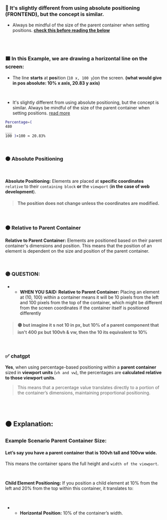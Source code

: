 ### 🍊 It's slightly different from using absolute positioning (FRONTEND), but the concept is similar.

-  Always be mindful of the size of the parent container when setting positions.  **[check this before reading the below](./z_DRAW_line_0.md)**


<br>
<br>

### 🟦 In this Example, we are drawing a horizontal line on the screen:

- The line **starts** at **pos**ition (`10 x, 100 y`)on the screen.  **(what would give in pos absolute: 10% x axis, 20.83 y axis)**

<br>

- It's slightly different from using absolute positioning, but the concept is similar. Always be mindful of the size of the parent container when setting positions. [read more]()

```bash
Percentage=(
480
___
100 )×100 ≈ 20.83%
```

<br>

### 🟠 Absolute Positioning

<br>

**Absolute Positioning:** Elements are placed at **specific coordinates** `relative` to their `containing block` **or** the `viewport` (**in the case of web development**).

> #### The position does not change unless the coordinates are modified.

<br>

### 🟠 Relative to Parent Container

**Relative to Parent Container:** Elements are positioned based on their parent container's dimensions and position. This means that the position of an element is dependent on the size and position of the parent container.

<br>

### 🟣 QUESTION:

- - **WHEN YOU SAID: Relative to Parent Container:** Placing an element at (10, 100) within a container means it will be 10 pixels from the left and 100 pixels from the top of the container, which might be different from the screen coordinates if the container itself is positioned differently

> #### 🟣 but imagine it s not 10 in px, but 10% of a parent component that isn't 400 px but 100vh & vw, then the 10 its equivalent to 10%

<br>

### ✅ chatgpt

 **Yes**, when using percentage-based positioning within a **parent container** sized in **viewport units** (`vh and vw`), the percentages are **calculated relative to those viewport units**.
>  This means that a percentage value translates directly to a portion of the container’s dimensions, maintaining proportional positioning.

<br>

<br>

## 🟠 Explanation:

### Example Scenario Parent Container Size:

#### Let’s say you have a parent container that is 100vh tall and 100vw wide.

  This means the container spans the full height and `width of the viewport`.

  <br>

**Child Element Positioning:** If you position a child element at 10% from the left and 20% from the top within this container, it translates to:

<br>

- - **Horizontal Position:** 10% of the container’s width.


